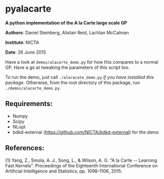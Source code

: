 pyalacarte 
==========
**A python implementation of the A la Carte large scale GP**

**Authors**: Daniel Steinberg, Alistair Reid, Lachlan McCalman

**Institute**: NICTA

**Date**: 26 June 2015

Have a look at `demos/alacarte_demo.py` for how this compares to a normal GP.
Have a go at tweaking the parameters of this script too.

To run the demo, just call `./alaracate_demo.py` *if you have installed this
package*. Otherwise, from the root directory of this package, run
`./demos/alacarte_demo.py`.

## Requirements:
- Numpy
- Scipy
- NLopt
- bdkd-external (https://github.com/NICTA/bdkd-external) for the demo


## References:

[1] Yang, Z., Smola, A. J., Song, L., & Wilson, A. G. "A la Carte -- Learning 
    Fast Kernels". Proceedings of the Eighteenth International Conference on
    Artificial Intelligence and Statistics, pp. 1098–1106, 2015.
